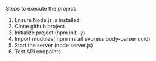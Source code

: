 Steps to execute the project:

1. Ensure Node.js is installed
2. Clone github project.
3. Initialize project (npm init -y)
4. Import modules( npm install express body-parser uuid)
5. Start the server (node server.js)
6. Test API endpoints
